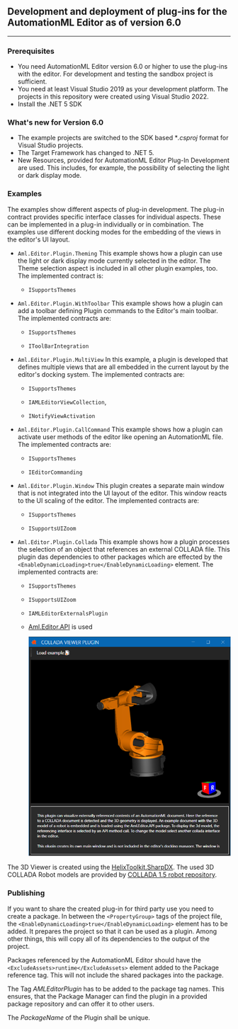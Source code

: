 ## Development and deployment of plug-ins for the AutomationML Editor as of version 6.0

------

### Prerequisites

- You need AutomationML Editor version 6.0 or higher to use the plug-ins with the editor. For development and testing the sandbox project is sufficient.
- You need at least Visual Studio 2019 as your development platform. The projects in this repository were created using Visual Studio 2022. 
- Install the .NET 5 SDK

### What's new for Version 6.0

- The example projects are switched to the SDK based **.csproj* format for Visual Studio projects.  
- The Target Framework has changed to .NET 5. 
- New Resources, provided for AutomationML Editor Plug-In Development are used. This includes, for example, the possibility of selecting the light or dark display mode.

### Examples

The examples show different aspects of plug-in development. The plug-in contract provides specific interface classes for individual aspects. These can be implemented in a plug-in individually or in combination. The examples use different docking modes for the embedding of the views in the editor's UI layout.

- `Aml.Editor.Plugin.Theming` 
  This example shows how a plugin can use the light or dark display mode currently selected in the editor. The Theme selection aspect is included in all other plugin examples, too.  The implemented contract is:

  - `ISupportsThemes`

    

- `Aml.Editor.Plugin.WithToolbar`
  This example shows how a plugin can add a toolbar defining Plugin commands to the Editor's main toolbar. The implemented contracts are:

  - `ISupportsThemes`

  - `IToolBarIntegration`

    

- `Aml.Editor.Plugin.MultiView`
  In this example, a plugin is developed that defines multiple views that are all embedded in the current layout by the editor's docking system. The implemented contracts are:

  - `ISupportsThemes`

  - `IAMLEditorViewCollection`,

  - `INotifyViewActivation`

    

- `Aml.Editor.Plugin.CallCommand`
  This example shows how a plugin can activate user methods of the editor like opening an AutomationML file. The implemented contracts are:

  - `ISupportsThemes`

  - `IEditorCommanding`

    

- `Aml.Editor.Plugin.Window`
  This plugin creates a separate main window that is not integrated into the UI layout of the editor. This window reacts to the UI scaling of the editor. The implemented contracts are:

  - `ISupportsThemes`

  - `ISupportsUIZoom`

    

- `Aml.Editor.Plugin.Collada`
  This example shows how a plugin processes the selection of an object that references an external COLLADA file. This plugin das dependencies to other packages which are effected by the `<EnableDynamicLoading>true</EnableDynamicLoading>` element. The implemented contracts are:

  - `ISupportsThemes`

  - `ISupportsUIZoom`

  - `IAMLEditorExternalsPlugin`

  - [Aml.Editor.API](https://www.nuget.org/packages/Aml.Editor.API/) is used

    <img src="img\Collada.png" alt="Collada" style="zoom:80%;" />
    

The 3D Viewer is created using the [HelixToolkit.SharpDX](https://github.com/helix-toolkit/helix-toolkit). The used 3D COLLADA Robot models are provided by [COLLADA 1.5 robot repository](https://github.com/rdiankov/collada_robots).

### Publishing

If you want to share the created plug-in for third party use you need to create a package. In between the `<PropertyGroup>` tags of the project file, the `<EnableDynamicLoading>true</EnableDynamicLoading>` element has to be added. It prepares the project so that it can be used as a plugin. Among other  things, this will copy all of its dependencies to the output of the  project.

Packages referenced by the AutomationML Editor should have the  `<ExcludeAssets>runtime</ExcludeAssets>` element added to the Package reference tag. This will not include the shared packages into the package.

The Tag *AMLEditorPlugin* has to be added to the package tag names. This ensures, that the Package Manager can find the plugin in a provided package repository and can offer it to other users.

The *PackageName* of the Plugin shall be unique.







